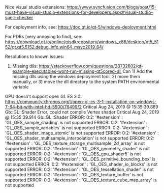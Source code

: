 Nice visual studio extensions:
https://www.syncfusion.com/blogs/post/15-must-have-visual-studio-extensions-for-developers.aspx#visual-studio-spell-checker

For deployment info, see:
https://doc.qt.io/qt-5/windows-deployment.html

For PDBs (very annoying to find), see: https://download.qt.io/online/qtsdkrepository/windows_x86/desktop/qt5_5152/qt.qt5.5152.debug_info.win64_msvc2019_64/

Resolutions to known issues:

1) Missing dlls: https://stackoverflow.com/questions/28732602/qt-example-executables-wont-run-missing-qt5cored-dll
	Can 1) Add the missing dlls using the windows deployment tool, 2) move them manually, or 3) move the dll directory to the system PATH environmental variable
	

GPU doesn't support open GL ES 3.0:
https://community.khronos.org/t/open-gl-es-3-1-installation-on-windows-7-64-bit-with-intel-hd-5500/76499/2
	Critical  Aug 24, 2019 @ 15:35:39.889  Gb::GL::Shader
	Error, could not compile Vertex shader
	Critical  Aug 24, 2019 @ 15:35:39.914  Gb::GL::Shader
	ERROR: 0:2: '#extension' :  'GL_OES_sample_shading' is not supported
	ERROR: 0:2: '#extension' :  'GL_OES_sample_variables' is not supported
	ERROR: 0:2: '#extension' :  'GL_OES_shader_image_atomic' is not supported
	ERROR: 0:2: '#extension' :  'GL_OES_shader_multisample_interpolation' is not supported
	ERROR: 0:2: '#extension' :  'GL_OES_texture_storage_multisample_2d_array' is not supported
	ERROR: 0:2: '#extension' :  'GL_OES_geometry_shader' is not supported
	ERROR: 0:2: '#extension' :  'GL_OES_gpu_shader5' is not supported
	ERROR: 0:2: '#extension' :  'GL_OES_primitive_bounding_box' is not supported
	ERROR: 0:2: '#extension' :  'GL_OES_shader_io_blocks' is not supported
	ERROR: 0:2: '#extension' :  'GL_OES_tessellation_shader' is not supported
	ERROR: 0:2: '#extension' :  'GL_OES_texture_buffer' is not supported
	ERROR: 0:2: '#extension' :  'GL_OES_texture_cube_map_array' is not supported